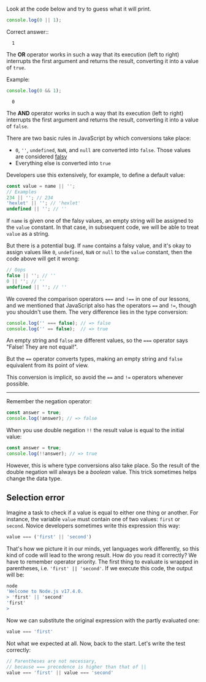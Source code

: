 
Look at the code below and try to guess what it will print.

```javascript
console.log(0 || 1);
```

Correct answer::

```text
  1
```

The **OR** operator works in such a way that its execution (left to right) interrupts the first argument and returns the result, converting it into a value of `true`.

Example:

```javascript
console.log(0 && 1);
```

```text
  0
```

The **AND** operator works in such a way that its execution (left to right) interrupts the first argument and returns the result, converting it into a value of `false`.

There are two basic rules in JavaScript by which conversions take place:

* `0`, `''`, `undefined`, `NaN`, and `null` are converted into `false`. Those values are considered [falsy](https://developer.mozilla.org/en-US/docs/Glossary/Falsy)
* Everything else is converted into `true`

Developers use this extensively, for example, to define a default value:

```javascript
const value = name || '';
// Examples
234 || ''; // 234
'hexlet' || ''; // 'hexlet'
undefined || ''; // ''
```

If `name` is given one of the falsy values, an empty string will be assigned to the `value` constant. In that case, in subsequent code, we will be able to treat `value` as a string.

But there is a potential bug. If `name` contains a falsy value, and it's okay to assign values like `0`, `undefined`, `NaN` or `null` to the `value` constant, then the code above will get it wrong:

```javascript
// Oops
false || ''; // ''
0 || ''; // ''
undefined || ''; // ''
```

We covered the comparison operators `===` and `!==` in one of our lessons, and we mentioned that JavaScript also has the operators `==` and `!=`, though you shouldn't use them. The very difference lies in the type conversion:

```javascript
console.log('' === false); // => false
console.log('' == false);  // => true
```

An empty string and `false` are different values, so the `===` operator says "False! They are not equal!".

But the `==` operator converts types, making an empty string and `false` equivalent from its point of view.

This conversion is implicit, so avoid the `==` and `!=` operators whenever possible.

---

Remember the negation operator:

```javascript
const answer = true;
console.log(!answer); // => false
```

When you use double negation `!!` the result value is equal to the initial value:

```javascript
const answer = true;
console.log(!!answer); // => true
```

However, this is where type conversions also take place. So the result of the double negation will always be a _boolean_ value. This trick sometimes helps change the data type.

## Selection error

Imagine a task to check if a value is equal to either one thing or another. For instance, the variable `value` must contain one of two values: `first` or `second`. Novice developers sometimes write this expression this way:

```javascript
value === ('first' || 'second')
```

That's how we picture it in our minds, yet languages work differently, so this kind of code will lead to the wrong result. How do you read it correctly? We have to remember operator priority. The first thing to evaluate is wrapped in parentheses, i.e. `'first' || 'second'`. If we execute this code, the output will be:

```bash
node
'Welcome to Node.js v17.4.0.
> 'first' || 'second'
'first'
>
```

Now we can substitute the original expression with the partly evaluated one:

```javascript
value === 'first'
```

Not what we expected at all. Now, back to the start. Let's write the test correctly:

```javascript
// Parentheses are not necessary,
// because === precedence is higher than that of ||
value === 'first' || value === 'second'
```
